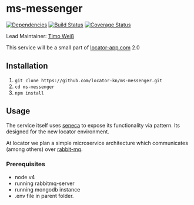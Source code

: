 # ms-messenger

[![Dependencies][david-badge]][david-url]
[![Build Status](https://travis-ci.org/locator-kn/ms-messenger.svg?branch=master)](https://travis-ci.org/locator-kn/ms-messenger)
[![Coverage Status](https://coveralls.io/repos/locator-kn/ms-messenger/badge.svg?branch=master&service=github)](https://coveralls.io/github/locator-kn/ms-messenger?branch=master)

Lead Maintainer: [Timo Weiß](https://github.com/timoweiss)

This service will be a small part of [locator-app.com](https://locator-app.com) 2.0

## Installation

1. `git clone https://github.com/locator-kn/ms-messenger.git`
2. `cd ms-messenger`
3. `npm install`


## Usage

The service itself uses [seneca](http://senecajs.org/) to expose its functionality via pattern.
Its designed for the new locator environment.

At locator we plan a simple microservice architecture which communicates (among others) over [rabbit-mq](https://www.rabbitmq.com/).

### Prerequisites

* node v4
* running rabbitmq-server
* running mongodb instance
* .env file in parent folder.


[david-badge]: https://david-dm.org/locator-kn/ms-messenger.svg
[david-url]: https://david-dm.org/locator-kn/ms-messenger
